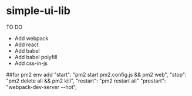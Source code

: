 # simple-ui-lib

TO DO
- Add webpack 
- Add react
- Add babel 
- Add babel polyfill
- Add css-in-js

##for pm2 env add 
  "start": "pm2 start pm2.config.js && pm2 web",
  "stop": "pm2 delete all && pm2 kill",
  "restart": "pm2 restart all"
  "prestart": "webpack-dev-server --hot",
